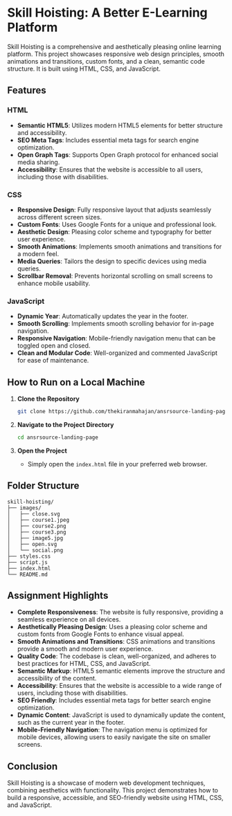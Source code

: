 

# Skill Hoisting: A Better E-Learning Platform

Skill Hoisting is a comprehensive and aesthetically pleasing online learning platform. This project showcases responsive web design principles, smooth animations and transitions, custom fonts, and a clean, semantic code structure. It is built using HTML, CSS, and JavaScript.

## Features

### HTML

- **Semantic HTML5**: Utilizes modern HTML5 elements for better structure and accessibility.
- **SEO Meta Tags**: Includes essential meta tags for search engine optimization.
- **Open Graph Tags**: Supports Open Graph protocol for enhanced social media sharing.
- **Accessibility**: Ensures that the website is accessible to all users, including those with disabilities.

### CSS

- **Responsive Design**: Fully responsive layout that adjusts seamlessly across different screen sizes.
- **Custom Fonts**: Uses Google Fonts for a unique and professional look.
- **Aesthetic Design**: Pleasing color scheme and typography for better user experience.
- **Smooth Animations**: Implements smooth animations and transitions for a modern feel.
- **Media Queries**: Tailors the design to specific devices using media queries.
- **Scrollbar Removal**: Prevents horizontal scrolling on small screens to enhance mobile usability.

### JavaScript

- **Dynamic Year**: Automatically updates the year in the footer.
- **Smooth Scrolling**: Implements smooth scrolling behavior for in-page navigation.
- **Responsive Navigation**: Mobile-friendly navigation menu that can be toggled open and closed.
- **Clean and Modular Code**: Well-organized and commented JavaScript for ease of maintenance.

## How to Run on a Local Machine

1. **Clone the Repository**
    ```sh
    git clone https://github.com/thekiranmahajan/ansrsource-landing-page
    ```

2. **Navigate to the Project Directory**
    ```sh
    cd ansrsource-landing-page
    ```

3. **Open the Project**
    - Simply open the `index.html` file in your preferred web browser.

## Folder Structure

```
skill-hoisting/
├── images/
│   ├── close.svg
│   ├── course1.jpeg
│   ├── course2.png
│   ├── course3.png
│   ├── image5.jpg
│   ├── open.svg
│   └── social.png
├── styles.css
├── script.js
├── index.html
└── README.md
```

## Assignment Highlights

- **Complete Responsiveness**: The website is fully responsive, providing a seamless experience on all devices.
- **Aesthetically Pleasing Design**: Uses a pleasing color scheme and custom fonts from Google Fonts to enhance visual appeal.
- **Smooth Animations and Transitions**: CSS animations and transitions provide a smooth and modern user experience.
- **Quality Code**: The codebase is clean, well-organized, and adheres to best practices for HTML, CSS, and JavaScript.
- **Semantic Markup**: HTML5 semantic elements improve the structure and accessibility of the content.
- **Accessibility**: Ensures that the website is accessible to a wide range of users, including those with disabilities.
- **SEO Friendly**: Includes essential meta tags for better search engine optimization.
- **Dynamic Content**: JavaScript is used to dynamically update the content, such as the current year in the footer.
- **Mobile-Friendly Navigation**: The navigation menu is optimized for mobile devices, allowing users to easily navigate the site on smaller screens.

## Conclusion

Skill Hoisting is a showcase of modern web development techniques, combining aesthetics with functionality. This project demonstrates how to build a responsive, accessible, and SEO-friendly website using HTML, CSS, and JavaScript. 